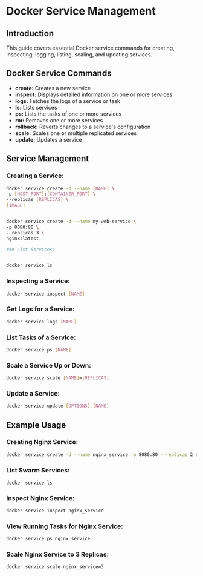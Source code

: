 # Docker Service Management

## Introduction

This guide covers essential Docker service commands for creating, inspecting, logging, listing, scaling, and updating services.

## Docker Service Commands

- **create:** Creates a new service
- **inspect:** Displays detailed information on one or more services
- **logs:** Fetches the logs of a service or task
- **ls:** Lists services
- **ps:** Lists the tasks of one or more services
- **rm:** Removes one or more services
- **rollback:** Reverts changes to a service's configuration
- **scale:** Scales one or multiple replicated services
- **update:** Updates a service

## Service Management

### Creating a Service:

```bash
docker service create -d --name [NAME] \
-p [HOST_PORT]:[CONTAINER_PORT] \
--replicas [REPLICAS] \
[IMAGE]


docker service create -d --name my-web-service \
-p 8080:80 \
--replicas 3 \
nginx:latest

### List Services:


docker service ls
```

### Inspecting a Service:

```bash
docker service inspect [NAME]
```

### Get Logs for a Service:

```bash
docker service logs [NAME]
```

### List Tasks of a Service:

```bash
docker service ps [NAME]
```

### Scale a Service Up or Down:

```bash
docker service scale [NAME]=[REPLICAS]
```

### Update a Service:

```bash
docker service update [OPTIONS] [NAME]
```

## Example Usage

### Creating Nginx Service:

```bash
docker service create -d --name nginx_service -p 8080:80 --replicas 2 nginx:latest
```

### List Swarm Services:

```bash
docker service ls
```

### Inspect Nginx Service:

```bash
docker service inspect nginx_service
```

### View Running Tasks for Nginx Service:

```bash
docker service ps nginx_service
```

### Scale Nginx Service to 3 Replicas:

```bash
docker service scale nginx_service=3
```
